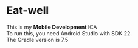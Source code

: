 # Eat-well
This is my **Mobile Development** ICA  
To run this, you need Android Studio with SDK 22.  
The Gradle version is 7.5
